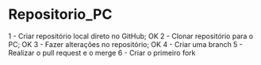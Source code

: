 # Repositorio_PC

1 - Criar repositório local direto no GitHub; OK
2 - Clonar repositório para o PC; OK
3 - Fazer alterações no repositório; OK
4 - Criar uma branch
5 - Realizar o pull request e o merge
6 - Criar o primeiro fork